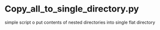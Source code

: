 # Copy_all_to_single_directory.py
simple script o put contents of nested directories into single flat directory
